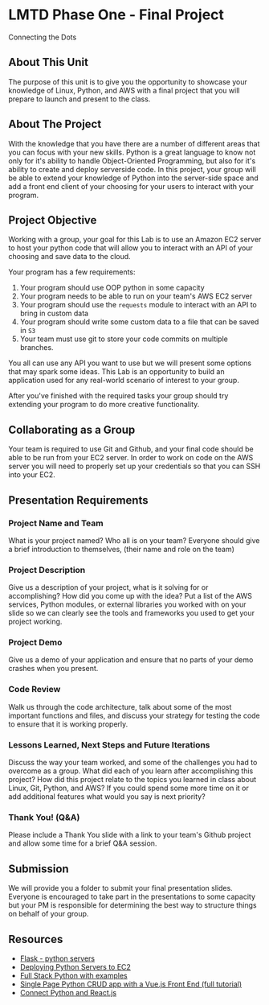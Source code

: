 # LMTD Phase One - Final Project
Connecting the Dots

## About This Unit
The purpose of this unit is to give you the opportunity to showcase your knowledge of Linux, Python, and AWS with a final project that you will prepare to launch and present to the class.

## About The Project
With the knowledge that you have there are a number of different areas that you can focus with your new skills. Python is a great language to know not only for it's ability to handle Object-Oriented Programming, but also for it's ability to create and deploy serverside code. In this project, your group will be able to extend your knowledge of Python into the server-side space and add a front end client of your choosing for your users to interact with your program.

## Project Objective
Working with a group, your goal for this Lab is to use an Amazon EC2 server to host your python code that will allow you to interact with an API of your choosing and save data to the cloud.

Your program has a few requirements: 
1) Your program should use OOP python in some capacity 
2) Your program needs to be able to run on your team's AWS EC2 server 
3) Your program should use the `requests` module to interact with an API to bring in custom data 
4) Your program should write some custom data to a file that can be saved in `S3` 
5) Your team must use git to store your code commits on multiple branches.

You all can use any API you want to use but we will present some options that may spark some ideas. This Lab is an opportunity to build an application used for any real-world scenario of interest to your group. 

After you've finished with the required tasks your group should try extending your program to do more creative functionality.

## Collaborating as a Group

Your team is required to use Git and Github, and your final code should be able to be run from your EC2 server. In order to work on code on the AWS server you will need to properly set up your credentials so that you can SSH into your EC2.

## Presentation Requirements
### Project Name and Team
What is your project named? Who all is on your team? Everyone should give a brief introduction to themselves, (their name and role on the team) 

### Project Description
Give us a description of your project, what is it solving for or accomplishing? How did you come up with the idea? Put a list of the AWS services, Python modules, or external libraries you worked with on your slide so we can clearly see the tools and frameworks you used to get your project working.

### Project Demo
Give us a demo of your application and ensure that no parts of your demo crashes when you present.

### Code Review
Walk us through the code architecture, talk about some of the most important functions and files, and discuss your strategy for testing the code to ensure that it is working properly.

### Lessons Learned, Next Steps and Future Iterations
Discuss the way your team worked, and some of the challenges you had to overcome as a group. What did each of you learn after accomplishing this project? How did this project relate to the topics you learned in class about Linux, Git, Python, and AWS? If you could spend some more time on it or add additional features what would you say is next priority?

### Thank You! (Q&A)
Please include a Thank You slide with a link to your team's Github project and allow some time for a brief Q&A session.

## Submission
We will provide you a folder to submit your final presentation slides. Everyone is encouraged to take part in the presentations to some capacity but your PM is responsible for determining the best way to structure things on behalf of your group.

## Resources
* [Flask - python servers](https://www.howtogeek.com/117435/htg-explains-the-linux-directory-structure-explained/)
* [Deploying Python Servers to EC2](https://www.codementor.io/@jqn/deploy-a-flask-app-on-aws-ec2-13hp1ilqy2)
* [Full Stack Python with examples](https://www.fullstackpython.com/flask.html)
* [Single Page Python CRUD app with a Vue.js Front End (full tutorial)](https://testdriven.io/developing-a-single-page-app-with-flask-and-vuejs)
* [Connect Python and React.js](https://www.fullstackpython.com/react.html)
